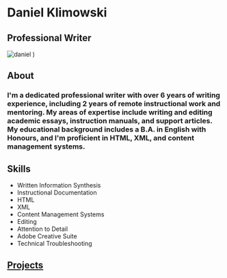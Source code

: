 # Daniel Klimowski
## Professional Writer

![daniel](https://cdn.discordapp.com/attachments/552500104678998016/1154467963429195796/small_dan.jpg)
)

## About
### I'm a dedicated professional writer with over 6 years of writing experience, including 2 years of remote instructional work and mentoring. My areas of expertise include writing and editing academic essays, instruction manuals, and support articles. My educational background includes a B.A. in English with Honours, and I'm proficient in HTML, XML, and content management systems.

## Skills
* Written Information Synthesis
* Instructional Documentation
* HTML
* XML
* Content Management Systems
* Editing
* Attention to Detail
* Adobe Creative Suite
* Technical Troubleshooting

## [Projects](https://danielklimowski.github.io/projects)
